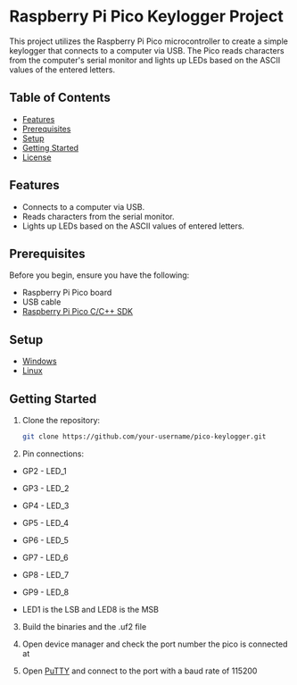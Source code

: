 # Raspberry Pi Pico Keylogger Project

This project utilizes the Raspberry Pi Pico microcontroller to create a simple keylogger that connects to a computer via USB. The Pico reads characters from the computer's serial monitor and lights up LEDs based on the ASCII values of the entered letters.

## Table of Contents

- [Features](#features)
- [Prerequisites](#prerequisites)
- [Setup](#Setup)
- [Getting Started](#getting-started)
- [License](#license)

## Features

- Connects to a computer via USB.
- Reads characters from the serial monitor.
- Lights up LEDs based on the ASCII values of entered letters.

## Prerequisites

Before you begin, ensure you have the following:

- Raspberry Pi Pico board
- USB cable
- [Raspberry Pi Pico C/C++ SDK](https://github.com/raspberrypi/pico-sdk)

## Setup

- [Windows](https://www.raspberrypi.com/news/raspberry-pi-pico-windows-installer)
- [Linux](https://www.raspberrypi.com/documentation/microcontrollers/c_sdk.html)

## Getting Started

1. Clone the repository:

   ```bash
   git clone https://github.com/your-username/pico-keylogger.git

2. Pin connections:

- GP2 - LED_1
- GP3 - LED_2
- GP4 - LED_3
- GP5 - LED_4
- GP6 - LED_5
- GP7 - LED_6
- GP8 - LED_7
- GP9 - LED_8

- LED1 is the LSB and LED8 is the MSB

3. Build the binaries and the .uf2 file

4. Open device manager and check the port number the pico is connected at

5. Open [PuTTY](https://www.putty.org/) and connect to the port with a baud rate of 115200
